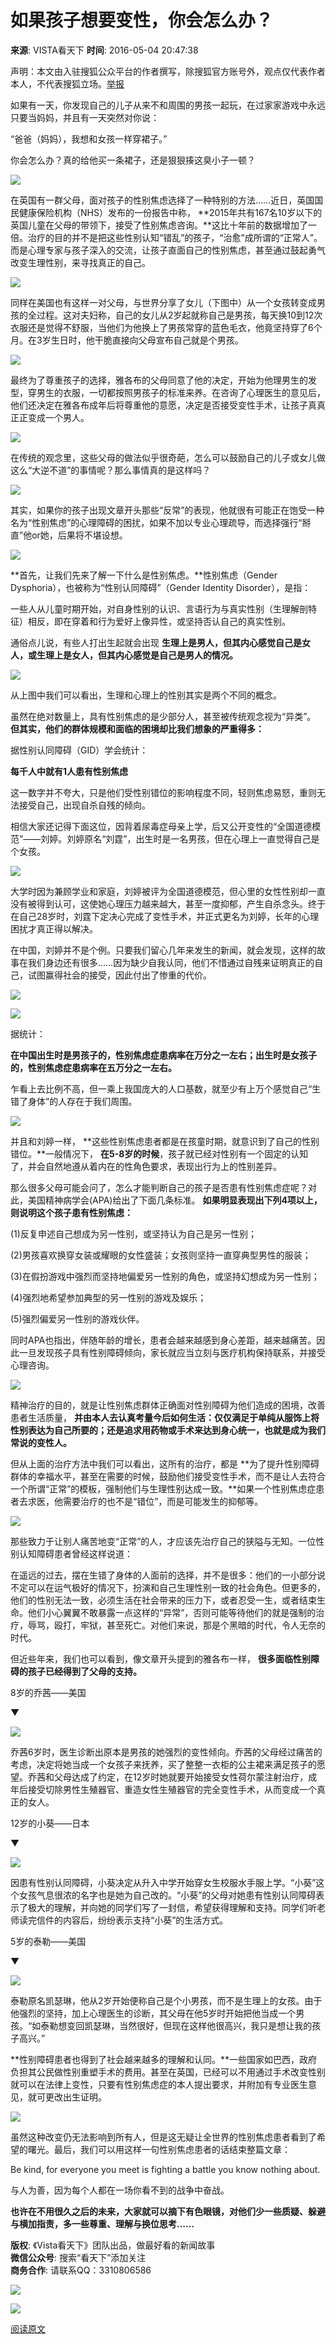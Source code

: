 # 如果孩子想要变性，你会怎么办？

**来源**: VISTA看天下  **时间**: 2016-05-04 20:47:38

声明：本文由入驻搜狐公众平台的作者撰写，除搜狐官方账号外，观点仅代表作者本人，不代表搜狐立场。[举报](https://quan.sohu.com/q/545c9b6bf6c43b5569fe64a2)

如果有一天，你发现自己的儿子从来不和周围的男孩一起玩，在过家家游戏中永远只要当妈妈，并且有一天突然对你说：

“爸爸（妈妈），我想和女孩一样穿裙子。”

你会怎么办？真的给他买一条裙子，还是狠狠揍这臭小子一顿？

![](https://n1.itc.cn/img8/wb/recom/2016/05/04/146236605518519437.JPEG)

在英国有一群父母，面对孩子的性别焦虑选择了一种特别的方法……近日，英国国民健康保险机构（NHS）发布的一份报告中称， **2015年共有167名10岁以下的英国儿童在父母的带领下，接受了性别焦虑咨询。**这比十年前的数据增加了一倍。治疗的目的并不是把这些性别认知“错乱”的孩子，“治愈”成所谓的“正常人”。而是心理专家与孩子深入的交流，让孩子直面自己的性别焦虑，甚至通过鼓起勇气改变生理性别，来寻找真正的自己。

![](https://n1.itc.cn/img8/wb/recom/2016/05/04/146236605532129691.JPEG)

同样在美国也有这样一对父母，与世界分享了女儿（下图中）从一个女孩转变成男孩的全过程。这对夫妇称，自己的女儿从2岁起就称自己是男孩，每天换10到12次衣服还是觉得不舒服，当他们为他换上了男孩常穿的蓝色毛衣，他竟坚持穿了6个月。在3岁生日时，他干脆直接向父母宣布自己就是个男孩。

![](https://n1.itc.cn/img8/wb/recom/2016/05/04/146236605549542625.JPEG)

最终为了尊重孩子的选择，雅各布的父母同意了他的决定，开始为他理男生的发型，穿男生的衣服，一切都按照男孩子的标准来养。在咨询了心理医生的意见后，他们还决定在雅各布成年后将尊重他的意愿，决定是否接受变性手术，让孩子真真正正变成一个男人。

![](https://n1.itc.cn/img8/wb/recom/2016/05/04/146236605573020090.JPEG)

在传统的观念里，这些父母的做法似乎很奇葩，怎么可以鼓励自己的儿子或女儿做这么“大逆不道”的事情呢？那么事情真的是这样吗？

![](https://n1.itc.cn/img8/wb/recom/2016/05/04/146236605590403686.JPEG)

其实，如果你的孩子出现文章开头那些“反常”的表现，他就很有可能正在饱受一种名为“性别焦虑”的心理障碍的困扰，如果不加以专业心理疏导，而选择强行“掰直”他or她，后果将不堪设想。

![](https://n1.itc.cn/img8/wb/recom/2016/05/04/146236605610977256.JPEG)

**首先，让我们先来了解一下什么是性别焦虑。**性别焦虑（Gender Dysphoria），也被称为“性别认同障碍”（Gender Identity Disorder），是指：

一些人从儿童时期开始，对自身性别的认识、言语行为与真实性别（生理解剖特征）相反，即在穿着和行为爱好上像异性，或坚持否认自己的真实性别。

通俗点儿说，有些人打出生起就会出现 **生理上是男人，但其内心感觉自己是女人，或生理上是女人，但其内心感觉是自己是男人的情况。**

**![](https://n1.itc.cn/img8/wb/recom/2016/05/04/146236605632816167.JPEG)**

从上图中我们可以看出，生理和心理上的性别其实是两个不同的概念。

虽然在绝对数量上，具有性别焦虑的是少部分人，甚至被传统观念视为“异类”。 **但其实，他们的群体规模和面临的困境却比我们想象的严重得多：**

据性别认同障碍（GID）学会统计：

**每千人中就有1人患有性别焦虑**

这一数字并不夸大，只是他们受性别错位的影响程度不同，轻则焦虑易怒，重则无法接受自己，出现自杀自残的倾向。

相信大家还记得下面这位，因背着尿毒症母亲上学，后又公开变性的“全国道德模范”——刘婷。刘婷原名“刘霆”，出生时是一名男孩，但在心理上一直觉得自己是个女孩。

![](https://n1.itc.cn/img8/wb/recom/2016/05/04/146236605650952255.JPEG)

大学时因为兼顾学业和家庭，刘婷被评为全国道德模范，但心里的女性性别却一直没有被得到认可，这使她心理压力越来越大，甚至一度抑郁，产生自杀念头。终于在自己28岁时，刘霆下定决心完成了变性手术，并正式更名为刘婷，长年的心理困扰才真正得以解决。

在中国，刘婷并不是个例。只要我们留心几年来发生的新闻，就会发现，这样的故事在我们身边还有很多……因为缺少自我认同，他们不惜通过自残来证明真正的自己，试图赢得社会的接受，因此付出了惨重的代价。

![](https://n1.itc.cn/img8/wb/recom/2016/05/04/146236605665974240.JPEG)

![](https://n1.itc.cn/img8/wb/recom/2016/05/04/146236605675459999.JPEG)

据统计：

**在中国出生时是男孩子的，性别焦虑症患病率在万分之一左右；出生时是女孩子的，性别焦虑症患病率在五万分之一左右。**

乍看上去比例不高，但一乘上我国庞大的人口基数，就至少有上万个感觉自己“生错了身体”的人存在于我们周围。

![](https://n1.itc.cn/img8/wb/recom/2016/05/04/146236605690592881.JPEG)

并且和刘婷一样， **这些性别焦虑患者都是在孩童时期，就意识到了自己的性别错位。**一般情况下， **在5-8岁的时候**，孩子就已经对性别有一个固定的认知了，并会自然地遵从着内在的性角色要求，表现出行为上的性别差异。

那么很多父母可能会问了，怎么才能判断自己的孩子是否患有性别焦虑症呢？对此，美国精神病学会(APA)给出了下面几条标准。 **如果明显表现出下列4项以上，则说明这个孩子患有性别焦虑：**

(1)反复申述自己想成为另一性别，或坚持认为自己是另一性别；

(2)男孩喜欢换穿女装或耀眼的女性盛装；女孩则坚持一直穿典型男性的服装；

(3)在假扮游戏中强烈而坚持地偏爱另一性别的角色，或坚持幻想成为另一性别；

(4)强烈地希望参加典型的另一性别的游戏及娱乐；

(5)强烈偏爱另一性别的游戏伙伴。

同时APA也指出，伴随年龄的增长，患者会越来越感到身心差距，越来越痛苦。因此一旦发现孩子具有性别障碍倾向，家长就应当立刻与医疗机构保持联系，并接受心理咨询。

![](https://n1.itc.cn/img8/wb/recom/2016/05/04/146236605709662875.JPEG)

精神治疗的目的，就是让性别焦虑群体正确面对性别障碍为他们造成的困境，改善患者生活质量， **并由本人去认真考量今后如何生活：仅仅满足于单纯从服饰上将性别表达为自己所要的；还是追求用药物或手术来达到身心统一，也就是成为我们常说的变性人。**

但从上面的治疗方法中我们可以看出，这所有的治疗，都是 **为了提升性别障碍群体的幸福水平，甚至在需要的时候，鼓励他们接受变性手术，而不是让人去符合一个所谓“正常”的模板，强制他们与生理性别达成一致。**如果一个性别焦虑症患者去求医，他需要治疗的也不是“错位”，而是可能发生的抑郁等。

![](https://n1.itc.cn/img8/wb/recom/2016/05/04/146236605725351098.JPEG)

那些致力于让别人痛苦地变“正常”的人，才应该先治疗自己的狭隘与无知。一位性别认知障碍患者曾经这样说道：

在遥远的过去，摆在生错了身体的人面前的选择，并不是很多：他们的一小部分说不定可以在运气极好的情况下，扮演和自己生理性别一致的社会角色。但更多的，他们的性别无法一致，必须生活在社会带来的压力下，或者忍受一生，或者结束生命。他们小心翼翼不敢暴露一点这样的“异常”，否则可能等待他们的就是强制的治疗，辱骂，殴打，牢狱，甚至死亡。对他们来说，那是个黑暗的时代，令人无奈的时代。

但近些年来，我们也可以看到，像文章开头提到的雅各布一样， **很多面临性别障碍的孩子已经得到了父母的支持。**

8岁的乔茜——美国

▼

![](https://n1.itc.cn/img8/wb/recom/2016/05/04/146236605745202022.JPEG)

乔茜6岁时，医生诊断出原本是男孩的她强烈的变性倾向。乔茜的父母经过痛苦的考虑，决定将她当成一个女孩子来抚养，买了整整一衣柜的公主裙来满足孩子的愿望。乔茜和父母达成了约定，在12岁时她就要开始接受女性荷尔蒙注射治疗，成年后接受切除男性生殖器官、重造女性生殖器官的完全变性手术，从而变成一个真正的女人。

12岁的小葵——日本

▼

![](https://n1.itc.cn/img8/wb/recom/2016/05/04/146236605773825578.JPEG)

因患有性别认同障碍，小葵决定从升入中学开始穿女生校服水手服上学。“小葵”这个女孩气息很浓的名字也是她为自己改的。“小葵”的父母对她患有性别认同障碍表示了极大的理解，并向她的同学们写了一封信，希望获得理解和支持。同学们听老师读完信件的内容后，纷纷表示支持“小葵”的生活方式。

5岁的泰勒——美国

▼

![](https://n1.itc.cn/img8/wb/recom/2016/05/04/146236605790488130.JPEG)

泰勒原名凯瑟琳，他从2岁开始便称自己是个小男孩，而不是生理上的女孩。由于他强烈的坚持，加上心理医生的诊断，其父母在他5岁时开始把他当成一个男孩。“如泰勒想变回凯瑟琳，当然很好，但现在这样他很高兴，我只是想让我的孩子高兴。”

**性别障碍患者也得到了社会越来越多的理解和认同。**一些国家如巴西，政府负担其公民做性别重塑手术的费用。甚至在英国，已经可以不用通过手术改变性别就可以在法律上变性，只要有性别焦虑症的本人提出要求，并附加有专业医生意见，就可更改出生证明。

![](https://n1.itc.cn/img8/wb/recom/2016/05/04/146236605808677819.JPEG)

虽然这种改变仍无法影响到所有人，但是这无疑让全世界的性别焦虑患者看到了希望的曙光。最后，我们可以用这样一句性别焦虑患者的话结束整篇文章：

Be kind, for everyone you meet is fighting a battle you know nothing about.

与人为善，因为每个人都在一场你看不到的战争中奋战。

**也许在不用很久之后的未来，大家就可以摘下有色眼镜，对他们少一些质疑、躲避与横加指责，多一些尊重、理解与换位思考……**

**版权**: 《Vista看天下》团队出品，做最好看的新闻故事  
**微信公众号**: 搜索“看天下”添加关注  
**商务合作**: 请联系QQ：3310806586

![](https://n1.itc.cn/img8/wb/recom/2016/05/04/146236605817101963.JPEG)

![](https://n1.itc.cn/img8/wb/recom/2016/05/04/146236605824874182.PNG) 

[阅读原文](https://mt.sohu.com/20160504/n447727288.shtml)
<!-- tcd_original_link https://mt.sohu.com/20160504/n447727288.shtml -->
